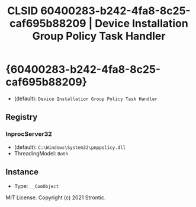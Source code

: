 ﻿---
title: "CLSID 60400283-b242-4fa8-8c25-caf695b88209 | Device Installation Group Policy Task Handler"
excerpt: What is COM-Object CLSID 60400283-b242-4fa8-8c25-caf695b88209?
---

# {60400283-b242-4fa8-8c25-caf695b88209}

* (default): `Device Installation Group Policy Task Handler`

## Registry


### InprocServer32

* (default): `C:\Windows\System32\pnppolicy.dll`
* ThreadingModel: `Both`

## Instance

* Type: `__ComObject`

MIT License. Copyright (c) 2021 Strontic.


